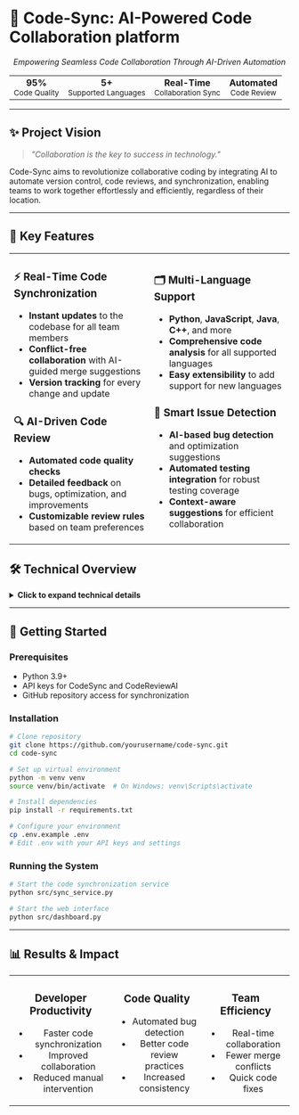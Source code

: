 # 🤖 Code-Sync: AI-Powered Code Collaboration platform

<div align="center">



*Empowering Seamless Code Collaboration Through AI-Driven Automation*

</div>

<div align="center">
<table>
<tr>
<td align="center">
<strong>95%</strong><br>
<small>Code Quality</small>
</td>
<td align="center">
<strong>5+</strong><br>
<small>Supported Languages</small>
</td>
<td align="center">
<strong>Real-Time</strong><br>
<small>Collaboration Sync</small>
</td>
<td align="center">
<strong>Automated</strong><br>
<small>Code Review</small>
</td>
</tr>
</table>
</div>

---

## ✨ Project Vision

> *"Collaboration is the key to success in technology."* 

Code-Sync aims to revolutionize collaborative coding by integrating AI to automate version control, code reviews, and synchronization, enabling teams to work together effortlessly and efficiently, regardless of their location.

---

## 🌟 Key Features

<table>
<tr>
<td width="50%">

### ⚡ Real-Time Code Synchronization
- **Instant updates** to the codebase for all team members
- **Conflict-free collaboration** with AI-guided merge suggestions
- **Version tracking** for every change and update

### 🔍 AI-Driven Code Review
- **Automated code quality checks**
- **Detailed feedback** on bugs, optimization, and improvements
- **Customizable review rules** based on team preferences

</td>
<td width="50%">

### 🗂️ Multi-Language Support
- **Python**, **JavaScript**, **Java**, **C++**, and more
- **Comprehensive code analysis** for all supported languages
- **Easy extensibility** to add support for new languages

### 🧠 Smart Issue Detection
- **AI-based bug detection** and optimization suggestions
- **Automated testing integration** for robust testing coverage
- **Context-aware suggestions** for efficient collaboration

</td>
</tr>
</table>

## 🛠️ Technical Overview

<details>
<summary><strong>Click to expand technical details</strong></summary>

### Data Flow

```
Code Changes → Version Control → AI Review → Automated Merge → Sync to Team → Feedback Loop
```

### Code Review Integration

```python
# Sample code for AI review integration
from code_sync import CodeReviewAI

# Initialize AI Client
review_ai = CodeReviewAI(api_key="YOUR_API_KEY")

def review_code(file_content):
    feedback = review_ai.review(file_content)
    return feedback
```

### Real-Time Sync

```python
# Sample code for real-time synchronization
from sync import CodeSyncClient

sync_client = CodeSyncClient(api_key="YOUR_API_KEY")

def sync_code_changes(repo_url):
    changes = sync_client.get_changes(repo_url)
    sync_client.apply_changes(changes)
```

### Merge Conflict Resolution

```python
# AI-powered merge conflict resolver
from conflict_resolver import ConflictAI

conflict_ai = ConflictAI(api_key="YOUR_API_KEY")

def resolve_conflict(change_1, change_2):
    resolved = conflict_ai.merge_changes(change_1, change_2)
    return resolved
```

</details>

---

## 🚀 Getting Started

### Prerequisites

* Python 3.9+
* API keys for CodeSync and CodeReviewAI
* GitHub repository access for synchronization

### Installation

```bash
# Clone repository
git clone https://github.com/yourusername/code-sync.git
cd code-sync

# Set up virtual environment
python -m venv venv
source venv/bin/activate  # On Windows: venv\Scripts\activate

# Install dependencies
pip install -r requirements.txt

# Configure your environment
cp .env.example .env
# Edit .env with your API keys and settings
```

### Running the System

```bash
# Start the code synchronization service
python src/sync_service.py

# Start the web interface
python src/dashboard.py
```

---

## 📊 Results & Impact

<div align="center">
<table>
<tr>
<td align="center">
<h3>Developer Productivity</h3>
<ul>
<li>Faster code synchronization</li>
<li>Improved collaboration</li>
<li>Reduced manual intervention</li>
</ul>
</td>
<td align="center">
<h3>Code Quality</h3>
<ul>
<li>Automated bug detection</li>
<li>Better code review practices</li>
<li>Increased consistency</li>
</ul>
</td>
<td align="center">
<h3>Team Efficiency</h3>
<ul>
<li>Real-time collaboration</li>
<li>Fewer merge conflicts</li>
<li>Quick code fixes</li>
</ul>
</td>
</tr>
</table>
</div>


